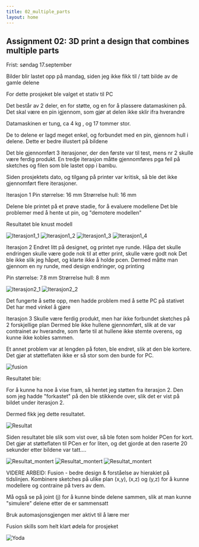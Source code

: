 ```yaml
---
title: 02_multiple_parts
layout: home
---
```


## Assignment 02: 3D print a design that combines multiple parts

Frist: søndag 17.september

Bilder blir lastet opp på mandag, siden jeg ikke fikk til / tatt bilde av de gamle delene

For dette prosjeket ble valget et stativ til PC

Det består av 2 deler, en for støtte, og en for å plassere datamaskinen på.
Det skal være en pin igjennom, som gjør at delen ikke sklir ifra hverandre

Datamaskinen er tung, ca 4 kg , og 17 tommer stor.

De to delene er lagd meget enkel, og forbundet med en pin, gjennom hull i delene. 
Dette er bedre illustert på bildene

Det ble gjennomført 3 iterasjoner, der den første var til test, mens nr 2 skulle være ferdig produkt.
En tredje iterasjon måtte gjennomføres pga feil på sketches og filen som ble lastet opp i bambu.

Siden prosjektets dato, og tilgang på printer var kritisk, så ble det ikke gjennomført flere iterasjoner.

Iterasjon 1
Pin størrelse: 16 mm
Strørrelse hull: 16 mm

Delene ble printet på et prøve stadie, for å evaluere modellene
Det ble problemer med å hente ut pin, og "demotere modellen"

Resultatet ble knust modell

![Iterasjon1_1](assets/knekt.jpg)
![Iterasjon1_2](assets/knekt2.jpg)
![Iterasjon1_3](assets/knekt3.jpg)
![Iterasjon1_4](assets/knekt4.jpg)

Iterasjon 2
Endret litt på designet, og printet nye runde.
Håpa det skulle endringen skulle være gode nok til at etter print, skulle være godt nok
Det ble ikke slik jeg håpet, og klarte ikke å holde pcen.
Dermed måtte man gjennom en ny runde, med design endringer, og printing

Pin størrelse: 7.8 mm
Strørrelse hull: 8 mm

![Iterasjon2_1](assets/2iterasjon.jpg)
![Iterasjon2_2](assets/iterasjon2.jpg)


Det fungerte å sette opp, men hadde problem med å sette PC på stativet
Det har med vinkel å gjøre


Iterasjon 3
Skulle være ferdig produkt, men har ikke forbundet sketches på 2 forskjellige plan
Dermed ble ikke hullene gjennomført, slik at de var contrainet av hverandre, som førte til at hullene ikke stemte overens, og kunne ikke kobles sammen.

Et annet problem var at lengden på foten, ble endret, slik at den ble kortere. Det gjør at støtteflaten ikke er så stor som den burde for PC. 

![fusion](assets/fusion.png)


Resultatet ble: 

For å kunne ha noe å vise fram, så hentet jeg støtten fra iterasjon 2.
Den som jeg hadde "forkastet" på den ble stikkende over, slik det er vist på bildet under iterasjon 2.

Dermed fikk jeg dette resultatet.

![Resultat](assets/res.jpg)

Siden resultatet ble slik som vist over, så ble foten som holder PCen for kort. Det gjør at støtteflaten til PCen er for liten, og det gjorde at den raserte 20 sekunder etter bildene var tatt....

![Resultat_montert](assets/test1.jpg)
![Resultat_montert](assets/test2.jpg)
![Resultat_montert](assets/test3.jpg)


VIDERE ARBEID:
Fusion - bedre design & forståelse av hierakiet på tidslinjen. Kombinere sketches på ulike plan (x,y), (x,z) og (y,z) for å kunne modellere og contraine på tvers av dem.

Må også se på joint (j) for å kunne binde delene sammen, slik at man kunne "simulere" delene etter de er sammensatt

Bruk automasjonsgjengen mer aktivt til å lære mer

Fusion skills som helt klart ødela for prosjeket

![Yoda](assets/yoda.webp)
